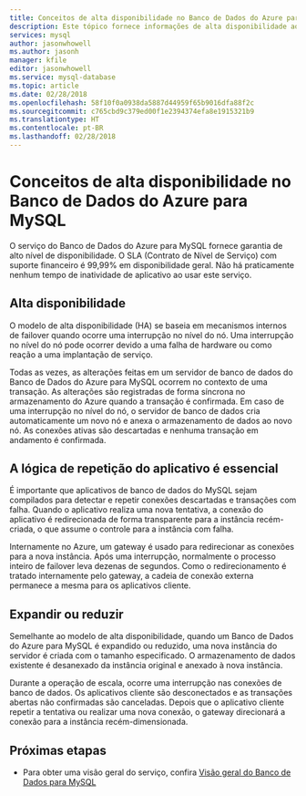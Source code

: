 ```yaml
---
title: Conceitos de alta disponibilidade no Banco de Dados do Azure para MySQL
description: Este tópico fornece informações de alta disponibilidade ao usar o Banco de Dados do Azure para MySQL
services: mysql
author: jasonwhowell
ms.author: jasonh
manager: kfile
editor: jasonwhowell
ms.service: mysql-database
ms.topic: article
ms.date: 02/28/2018
ms.openlocfilehash: 58f10f0a0938da5887d44959f65b9016dfa88f2c
ms.sourcegitcommit: c765cbd9c379ed00f1e2394374efa8e1915321b9
ms.translationtype: HT
ms.contentlocale: pt-BR
ms.lasthandoff: 02/28/2018
---
```

# <a name="high-availability-concepts-in-azure-database-for-mysql"></a>Conceitos de alta disponibilidade no Banco de Dados do Azure para MySQL
O serviço do Banco de Dados do Azure para MySQL fornece garantia de alto nível de disponibilidade. O SLA (Contrato de Nível de Serviço) com suporte financeiro é 99,99% em disponibilidade geral. Não há praticamente nenhum tempo de inatividade de aplicativo ao usar este serviço.

## <a name="high-availability"></a>Alta disponibilidade
O modelo de alta disponibilidade (HA) se baseia em mecanismos internos de failover quando ocorre uma interrupção no nível do nó. Uma interrupção no nível do nó pode ocorrer devido a uma falha de hardware ou como reação a uma implantação de serviço.

Todas as vezes, as alterações feitas em um servidor de banco de dados do Banco de Dados do Azure para MySQL ocorrem no contexto de uma transação. As alterações são registradas de forma síncrona no armazenamento do Azure quando a transação é confirmada. Em caso de uma interrupção no nível do nó, o servidor de banco de dados cria automaticamente um novo nó e anexa o armazenamento de dados ao novo nó. As conexões ativas são descartadas e nenhuma transação em andamento é confirmada.

## <a name="application-retry-logic-is-essential"></a>A lógica de repetição do aplicativo é essencial
É importante que aplicativos de banco de dados do MySQL sejam compilados para detectar e repetir conexões descartadas e transações com falha. Quando o aplicativo realiza uma nova tentativa, a conexão do aplicativo é redirecionada de forma transparente para a instância recém-criada, o que assume o controle para a instância com falha.

Internamente no Azure, um gateway é usado para redirecionar as conexões para a nova instância. Após uma interrupção, normalmente o processo inteiro de failover leva dezenas de segundos. Como o redirecionamento é tratado internamente pelo gateway, a cadeia de conexão externa permanece a mesma para os aplicativos cliente.

## <a name="scaling-up-or-down"></a>Expandir ou reduzir
Semelhante ao modelo de alta disponibilidade, quando um Banco de Dados do Azure para MySQL é expandido ou reduzido, uma nova instância do servidor é criada com o tamanho especificado. O armazenamento de dados existente é desanexado da instância original e anexado à nova instância.

Durante a operação de escala, ocorre uma interrupção nas conexões de banco de dados. Os aplicativos cliente são desconectados e as transações abertas não confirmadas são canceladas. Depois que o aplicativo cliente repetir a tentativa ou realizar uma nova conexão, o gateway direcionará a conexão para a instância recém-dimensionada. 

## <a name="next-steps"></a>Próximas etapas
- Para obter uma visão geral do serviço, confira [Visão geral do Banco de Dados para MySQL](overview.md)
